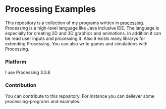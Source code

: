 # Processing Examples  

This repository is a collection of my programs written in [processing](https://processing.org/). Processing is a high-level language like Java inclusive IDE. The language is especially for creating 2D and 3D graphics and animations. In addition it can be read user inputs and processing it. Also it exists many librarys for extending Processing. You can also write games and simulations with Processing.  

### Platform

I use Processing 3.3.6  


### Contribution

You can contribute to this repository. For instance you can deliever some processing-programs and examples.  
